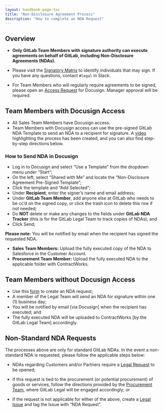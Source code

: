 ```yaml
---
layout: handbook-page-toc
title: "Non-Disclosure Agreement Process"
description: "How to complete an NDA Request"
---
```


## Overview


- **Only GitLab Team Members with signature authority can execute agreements on behalf of GitLab, including Non-Disclosure Agreements (NDAs).** 

- Please visit the [Signatory Matrix](https://about.gitlab.com/handbook/finance/authorization-matrix/#authorization-matrix) to identify individuals that may sign. If you have any questions, contact `#legal` in Slack. 

- For Team Members who will regularly require agreements to be signed, please open an [Access Request](https://about.gitlab.com/handbook/business-technology/team-member-enablement/onboarding-access-requests/access-requests/) for Docusign. Manager approval will be required.


## Team Members with Docusign Access
- All Sales Team Members have Docusign access. 
- Team Members with Docusign access can use the pre-signed GitLab NDA Template to send an NDA to a recipient for signature. A [video](https://youtu.be/DaOggzBcb0U) highlighting the process has been created, and you can also find step-by-step directions below.

### How to Send NDA in Docusign
- Log in to Docusign and select “Use a Template” from the dropdown menu under “Start”;
- On the left, select “Shared with Me” and locate the “Non-Disclosure Agreement Pre-Signed Template”; 
- Click the template and “Add Selected”;
- Under **Recipient**, enter the signer’s name and email address;
- Under **GitLab Team Member**, add anyone else at GitLab who needs to be cc’d on the signed copy, or click the trash icon to delete this row if not needed;
- Do **NOT**  delete or make any changes to the fields under **GitLab NDA Tracker** (this is for the GitLab Legal Team to track copies of NDAs); and
- Click Send;

**Please note:** You will be notified by email when the recipient has signed the requested NDA.
- **Sales Team Members:** Upload the fully executed copy of the NDA to Salesforce in the Customer Account.
- **Procurement Team Member:** Upload the fully executed NDA to the applicable folder with ContractWorks. 


## Team Members without Docusign Access
- Use this [form](https://docs.google.com/forms/d/e/1FAIpQLSe5mzsAaj8lAeMPUorceNIE-0EkHFn-Bs2cdzWU3lca2ICDAw/viewform?usp=sf_link) to create an NDA request;
- A member of the Legal Team will send an NDA for signature within one (1) business day;
- You will be notified by email [via Docusign] when the recipient has executed; and
- The fully executed NDA will be uploaded to ContractWorks [by the GitLab Legal Team] accordingly. 


## Non-Standard NDA Requests

The processes above are only for standard GitLab NDAs. In the event a non-standard NDA is requested, please follow the applicable steps below:

- NDAs regarding Customers and/or Partners require a [Legal Request](https://about.gitlab.com/handbook/legal/customer-negotiations/#how-to-reach-legal) to be opened;

- If this request is tied to the procurement (or potential procurement) of goods or services, follow the directions provided by the [Procurement Team](https://about.gitlab.com/handbook/finance/procurement/), where GitLab Legal will be engaged accordingly; or
 
- If the request is not applicable for either of the above, create a [Legal Issue](https://gitlab.com/gitlab-com/legal-and-compliance) and tag the Issue with “NDA Request”. 
